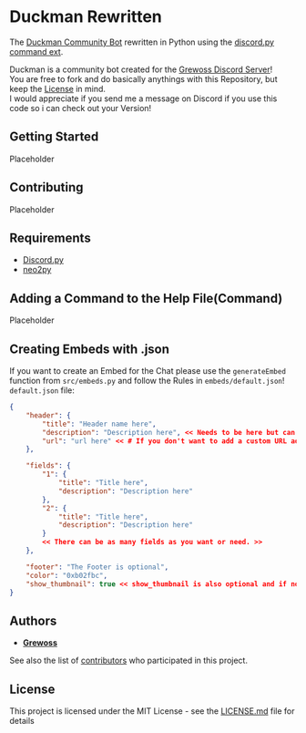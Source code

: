 # Duckman Rewritten

The [Duckman Community Bot](https://github.com/Grewoss/duckman-python_bot) rewritten in Python using the [discord.py command ext](https://discordpy.readthedocs.io/en/rewrite/ext/commands/index.html).

Duckman is a community bot created for the [Grewoss Discord Server](https://discord.gg/XW3a27Z)!  
You are free to fork and do basically anythings with this Repository, but keep the [License](https://github.com/Grewoss/duckman_rewrite/blob/master/LICENSE) in mind.  
I would appreciate if you send me a message on Discord if you use this code so i can check out your Version!

## Getting Started

Placeholder

## Contributing

Placeholder

## Requirements

* [Discord.py](https://github.com/Rapptz/discord.py/tree/rewrite)
* [neo2py](https://github.com/technige/py2neo)

## Adding a Command to the Help File(Command)

Placeholder

## Creating Embeds with .json

If you want to create an Embed for the Chat please use the `generateEmbed` function from `src/embeds.py` and follow the Rules in `embeds/default.json`!  
`default.json` file:
```json
{
    "header": {
        "title": "Header name here",
        "description": "Description here", << Needs to be here but can be empty.
        "url": "url here" << # If you don't want to add a custom URL add "https://gwo.io".
    },

    "fields": {
        "1": {
            "title": "Title here",
            "description": "Description here"
        },
        "2": {
            "title": "Title here",
            "description": "Description here"
        }
        << There can be as many fields as you want or need. >>
    },

    "footer": "The Footer is optional",
    "color": "0xb02fbc",
    "show_thumbnail": true << show_thumbnail is also optional and if not given False!
}
```


## Authors

* [**Grewoss**](https://github.com/Grewoss)

See also the list of [contributors](https://github.com/Grewoss/duckman_rewrite/contributors) who participated in this project.

## License

This project is licensed under the MIT License - see the [LICENSE.md](LICENSE.md) file for details

